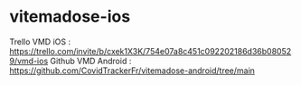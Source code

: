 # vitemadose-ios
Trello VMD iOS : https://trello.com/invite/b/cxek1X3K/754e07a8c451c092202186d36b080529/vmd-ios
Github VMD Android : https://github.com/CovidTrackerFr/vitemadose-android/tree/main
